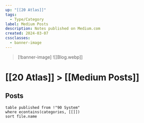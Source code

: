 ```yaml
---
up: "[[20 Atlas]]"
tags:
  - Type/Category
label: Medium Posts
description: Notes published on Medium.com
created: 2024-03-07
cssclasses:
  - banner-image
---
```


> [!banner-image] ![[Blog.webp]]

# [[20 Atlas]] > [[Medium Posts]]
## Posts
```dataview
table published from !"90 System"
where econtains(categories, [[]])
sort file.name
```

